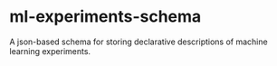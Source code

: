 # ml-experiments-schema
A json-based schema for storing declarative descriptions of machine learning experiments.
